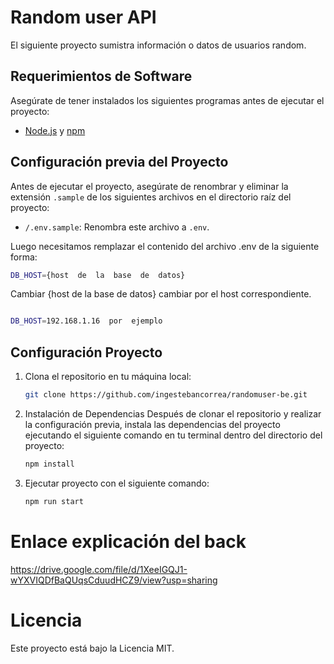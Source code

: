 # Random user API

El siguiente proyecto sumistra información o datos de usuarios random.

## Requerimientos de Software

Asegúrate de tener instalados los siguientes programas antes de ejecutar el proyecto:

- [Node.js](https://nodejs.org/) y [npm](https://www.npmjs.com/)

## Configuración previa del Proyecto
Antes de ejecutar el proyecto, asegúrate de renombrar y eliminar la extensión `.sample` de los siguientes archivos en el directorio raíz del proyecto:

- `/.env.sample`: Renombra este archivo a `.env`.

Luego necesitamos remplazar el contenido del archivo .env de la siguiente forma:

```bash
DB_HOST={host  de  la  base  de  datos}

```

Cambiar {host de la base de datos} cambiar por el host correspondiente.

```bash

DB_HOST=192.168.1.16  por  ejemplo

```
## Configuración Proyecto
1. Clona el repositorio en tu máquina local:

   ```bash
   git clone https://github.com/ingestebancorrea/randomuser-be.git

2. Instalación de Dependencias
    Después de clonar el repositorio y realizar la configuración previa, instala las dependencias del proyecto ejecutando el siguiente comando en tu terminal dentro del directorio del proyecto:

    ```bash
    npm install 

3. Ejecutar proyecto con el siguiente comando:
    ```bash
    npm run start

# Enlace explicación del back
https://drive.google.com/file/d/1XeeIGQJ1-wYXVIQDfBaQUqsCduudHCZ9/view?usp=sharing


# Licencia
Este proyecto está bajo la Licencia MIT.

 